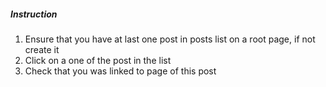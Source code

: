 <h5>Instruction</h5>
<ol>
	<li>Ensure that you have at last one post in posts list on a root page, if not create it</li>
	<li>Click on a one of the post in the list</li>
	<li>Check that you was linked to page of this post</li>
</ol>
